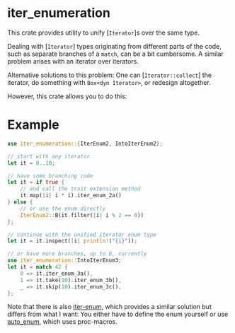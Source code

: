 # iter_enumeration

This crate provides utility to unify [`Iterator`]s over the same type.

Dealing with [`Iterator`] types originating from different parts of the code,
such as separate branches of a `match`, can be a bit cumbersome.
A similar problem arises with an iterator over iterators.

Alternative solutions to this problem:
One can [`Iterator::collect`] the iterator, do something with `Box<dyn Iterator>`,
or redesign altogether.

However, this crate allows you to do this:

# Example

```rust
use iter_enumeration::{IterEnum2, IntoIterEnum2};

// start with any iterator
let it = 0..10;

// have some branching code
let it = if true {
    // and call the trait extension method
    it.map(|i| i * i).iter_enum_2a()
} else {
    // or use the enum directly
    IterEnum2::B(it.filter(|i| i % 2 == 0))
};

// continue with the unified iterator enum type
let it = it.inspect(|i| println!("{i}"));

// or have more branches, up to 6, currently
use iter_enumeration::IntoIterEnum3;
let it = match 42 {
    0 => it.iter_enum_3a(),
    1 => it.take(10).iter_enum_3b(),
    _ => it.skip(10).iter_enum_3c(),
};
```

Note that there is also [iter-enum](https://crates.io/crates/iter-enum),
which provides a similar solution but differs from what I want:
You either have to define the enum yourself or use [auto_enum](https://crates.io/crates/auto_enums),
which uses proc-macros.
